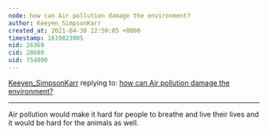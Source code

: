 ```yaml
---
node: how can Air pollution damage the environment?
author: Keeyen_SimpsonKarr
created_at: 2021-04-30 22:50:05 +0000
timestamp: 1619823005
nid: 26369
cid: 28680
uid: 754800
---
```




[Keeyen_SimpsonKarr](../profile/Keeyen_SimpsonKarr) replying to: [how can Air pollution damage the environment?](../notes/trenity_stewart/04-27-2021/how-can-air-pollution-damage-the-environment)

----
Air pollution would make it hard for people to breathe and live their lives and it would be hard for the animals as well.